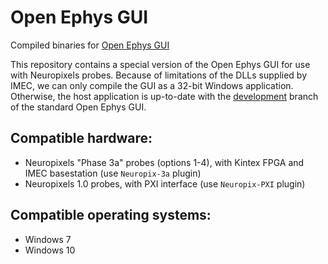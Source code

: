 # Open Ephys GUI

Compiled binaries for [Open Ephys GUI](https://github.com/open-ephys/plugin-GUI)

This repository contains a special version of the Open Ephys GUI for use with Neuropixels probes. Because of limitations of the DLLs supplied by IMEC, we can only compile the GUI as a 32-bit Windows application. Otherwise, the host application is up-to-date with the [development](https://github.com/open-ephys/plugin-GUI/tree/development) branch of the standard Open Ephys GUI.


## Compatible hardware:

- Neuropixels "Phase 3a" probes (options 1-4), with Kintex FPGA and IMEC basestation (use `Neuropix-3a` plugin)
- Neuropixels 1.0 probes, with PXI interface (use `Neuropix-PXI` plugin)


## Compatible operating systems:

- Windows 7
- Windows 10